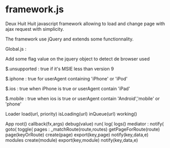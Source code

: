 framework.js
============

Deux Huit Huit javascript framework allowing to load and change page with ajax request with simplicity.

The framework use jQuery and extends some functionnality.

Global.js :

Add some flag value on the jquery object to detect de browser used

$.unsupported : true if it's MSIE less than version 9

$.iphone : true for userAgent containing 'iPhone' or 'iPod'

$.ios : true when iPhone is true or userAgent contain 'iPad'

$.mobile : true when ios is true or userAgent contain 'Android','mobile' or 'phone'


Loader
	load(url, priority)
	isLoading(url)
	inQueue(url)
	working()
	
App
	root()
	callback(fx,args)
	debug(value)
	run(
	log(
	logs()
	mediator :
		notify(
		goto(
		toggle(
	pages :
		_matchRoute(route,routes)
		getPageForRoute(route)
		page(keyOrRoute)
		create(page)
		export(key,page)
		notify(key,data,e)
	modules
		create(module)
		export(key,module)
		notify(key,data,e)
		
	